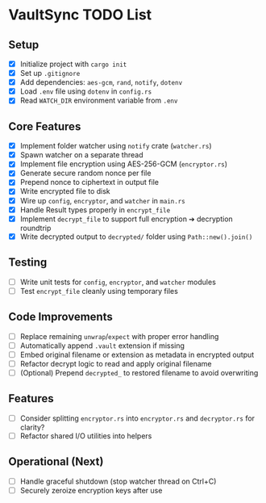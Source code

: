 # VaultSync TODO List

## Setup

- [x] Initialize project with `cargo init`
- [x] Set up `.gitignore`
- [x] Add dependencies: `aes-gcm`, `rand`, `notify`, `dotenv`
- [x] Load `.env` file using `dotenv` in `config.rs`
- [x] Read `WATCH_DIR` environment variable from `.env`

## Core Features

- [x] Implement folder watcher using `notify` crate (`watcher.rs`)
- [x] Spawn watcher on a separate thread
- [x] Implement file encryption using AES-256-GCM (`encryptor.rs`)
- [x] Generate secure random nonce per file
- [x] Prepend nonce to ciphertext in output file
- [x] Write encrypted file to disk
- [x] Wire up `config`, `encryptor`, and `watcher` in `main.rs`
- [x] Handle Result types properly in `encrypt_file`
- [x] Implement `decrypt_file` to support full encryption ➔ decryption roundtrip
- [x] Write decrypted output to `decrypted/` folder using `Path::new().join()`

## Testing

- [ ] Write unit tests for `config`, `encryptor`, and `watcher` modules
- [ ] Test `encrypt_file` cleanly using temporary files

## Code Improvements

- [ ] Replace remaining `unwrap`/`expect` with proper error handling
- [ ] Automatically append `.vault` extension if missing
- [ ] Embed original filename or extension as metadata in encrypted output
- [ ] Refactor decrypt logic to read and apply original filename
- [ ] (Optional) Prepend `decrypted_` to restored filename to avoid overwriting

## Features

- [ ] Consider splitting `encryptor.rs` into `encryptor.rs` and `decryptor.rs` for clarity?
- [ ] Refactor shared I/O utilities into helpers

## Operational (Next)

- [ ] Handle graceful shutdown (stop watcher thread on Ctrl+C)
- [ ] Securely zeroize encryption keys after use
